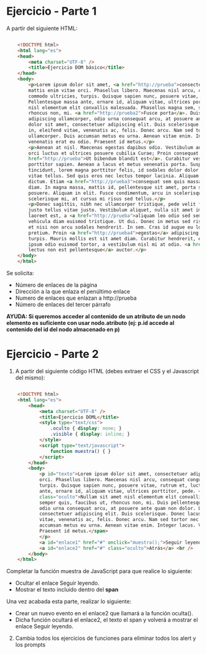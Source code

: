 # Ejercicio - Parte 1

A partir del siguiente HTML: 

```html

    <!DOCTYPE html> 
    <html lang="es"> 
    <head> 
        <meta charset="UTF-8" /> 
        <title>Ejercicio DOM básico</title>
    </head>
    <body>
        <p>Lorem ipsum dolor sit amet, <a href="http://prueba">consectetuer adipiscing elit</a>. Sed 
        mattis enim vitae orci. Phasellus libero. Maecenas nisl arcu, consequat congue, commodo nec,
        commodo ultricies, turpis. Quisque sapien nunc, posuere vitae, rutrum et, luctus at, pede.
        Pellentesque massa ante, ornare id, aliquam vitae, ultrices porttitor, pede. Nullam sit amet
        nisl elementum elit convallis malesuada. Phasellus magna sem, semper quis, faucibus ut,
        rhoncus non, mi. <a href="http://prueba2">Fusce porta</a>. Duis pellentesque, felis eu
        adipiscing ullamcorper, odio urna consequat arcu, at posuere ante quam non dolor. Lorem ipsum
        dolor sit amet, consectetuer adipiscing elit. Duis scelerisque. Donec lacus neque, vehicula
        in, eleifend vitae, venenatis ac, felis. Donec arcu. Nam sed tortor nec ipsum aliquam
        ullamcorper. Duis accumsan metus eu urna. Aenean vitae enim. Integer lacus. Vestibulum
        venenatis erat eu odio. Praesent id metus.</p>
        <p>Aenean at nisl. Maecenas egestas dapibus odio. Vestibulum ante ipsum primis in faucibus
        orci luctus et ultrices posuere cubilia Curae; Proin consequat auctor diam. <a
        href="http://prueba">Ut bibendum blandit est</a>. Curabitur vestibulum. Nunc malesuada
        porttitor sapien. Aenean a lacus et metus venenatis porta. Suspendisse cursus, sem non dapibus
        tincidunt, lorem magna porttitor felis, id sodales dolor dolor sed urna. Sed rutrum nulla
        vitae tellus. Sed quis eros nec lectus tempor lacinia. Aliquam nec lectus nec neque aliquet
        dictum. Etiam <a href="http://prueba3">consequat sem quis massa</a>. Donec aliquam euismod
        diam. In magna massa, mattis id, pellentesque sit amet, porta sit amet, lectus. Curabitur
        posuere. Aliquam in elit. Fusce condimentum, arcu in scelerisque lobortis, ante arcu
        scelerisque mi, at cursus mi risus sed tellus.</p>
        <p>Donec sagittis, nibh nec ullamcorper tristique, pede velit feugiat massa, at sollicitudin
        justo tellus vitae justo. Vestibulum aliquet, nulla sit amet imperdiet suscipit, nunc erat
        laoreet est, a <a href="http://prueba">aliquam leo odio sed sem</a>. Quisque eget eros
        vehicula diam euismod tristique. Ut dui. Donec in metus sed risus laoreet sollicitudin. Proin
        et nisi non arcu sodales hendrerit. In sem. Cras id augue eu lorem dictum interdum. Donec
        pretium. Proin <a href="http://prueba4">egestas</a> adipiscing ligula. Duis iaculis laoreet
        turpis. Mauris mollis est sit amet diam. Curabitur hendrerit, eros quis malesuada tristique,
        ipsum odio euismod tortor, a vestibulum nisl mi at odio. <a href="http://prueba5">Sed non
        lectus non est pellentesque</a> auctor.</p>
    </body>
    </html> 

```

Se solicita: 

- Número de enlaces de la página
- Dirección a la que enlaza el penúltimo enlace
- Numero de enlaces que enlazan a http://prueba
- Número de enlaces del tercer párrafo

**AYUDA: Si queremos acceder al contenido de un atributo de un nodo elemento es suficiente con usar nodo.atributo (ej: p.id accede al contenido del id del nodo almacenado en p)**

# Ejercicio - Parte 2

1. A partir del siguiente código HTML (debes extraer el CSS y el Javascript del mismo): 

```HTML

    <!DOCTYPE html> 
    <html lang="es"> 
        <head> 
            <meta charset="UTF-8" /> 
            <title>Ejercicio DOML</title>
            <style type="text/css">
                .oculto { display: none; }
                .visible { display: inline; }
            </style>
            <script type="text/javascript">
                function muestra() { }
            </script>
        </head>
        <body>
            <p id="texto">Lorem ipsum dolor sit amet, consectetuer adipiscing elit. Sed mattis enim vitae
            orci. Phasellus libero. Maecenas nisl arcu, consequat congue, commodo nec, commodo ultricies,
            turpis. Quisque sapien nunc, posuere vitae, rutrum et, luctus at, pede. Pellentesque massa
            ante, ornare id, aliquam vitae, ultrices porttitor, pede. <span id="adicional"
            class="oculto">Nullam sit amet nisl elementum elit convallis malesuada. Phasellus magna sem,
            semper quis, faucibus ut, rhoncus non, mi. Duis pellentesque, felis eu adipiscing ullamcorper,
            odio urna consequat arcu, at posuere ante quam non dolor. Lorem ipsum dolor sit amet,
            consectetuer adipiscing elit. Duis scelerisque. Donec lacus neque, vehicula in, eleifend
            vitae, venenatis ac, felis. Donec arcu. Nam sed tortor nec ipsum aliquam ullamcorper. Duis
            accumsan metus eu urna. Aenean vitae enim. Integer lacus. Vestibulum venenatis erat eu odio.
            Praesent id metus.</span>
            </p>
            <a id="enlace1" href="#" onclick="muestra();">Seguir leyendo</a> <br /> 
            <a id="enlace2" href="#" class="oculto">Atrás</a> <br />
        </body>
    </html>

```

Completar la función muestra de JavaScript para que realice lo siguiente:

- Ocultar el enlace Seguir leyendo.
- Mostrar el texto incluido dentro del **span**

Una vez acabada esta parte, realizar lo siguiente:

- Crear un nuevo evento en el enlace2 que llamará a la función oculta().
- Dicha función ocultará el enlace2, el texto el span y volverá a mostrar el enlace Seguir leyendo.

2. Cambia todos los ejercicios de funciones para eliminar todos los alert y los prompts
